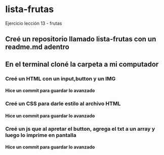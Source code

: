 # lista-frutas
Ejercicio lección 13 - frutas

## Creé un repositorio llamado lista-frutas con un readme.md adentro
## En el terminal cloné la carpeta a mi computador

### Creé un HTML con un input,button y un IMG
#### Hice un commit para guardar lo avanzado
### Creé un CSS para darle estilo al archivo HTML
#### Hice un commit para guardar lo avanzado
### Creé un js que al apretar el button, agrega el txt a un array y luego lo imprime en pantalla
#### Hice un commit para guardar lo avanzado
